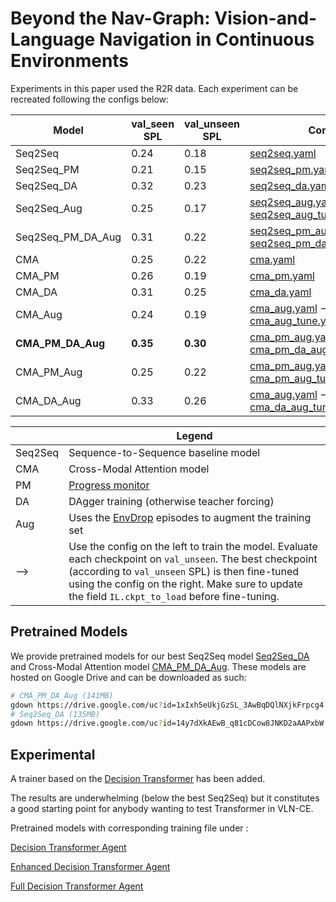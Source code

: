 # Beyond the Nav-Graph: Vision-and-Language Navigation in Continuous Environments

Experiments in this paper used the R2R data. Each experiment can be recreated following the configs below:

| Model             | val_seen SPL | val_unseen SPL | Config |
|-------------------|--------------|----------------|--------|
| Seq2Seq           | 0.24         | 0.18           | [seq2seq.yaml](seq2seq.yaml) |
| Seq2Seq_PM        | 0.21         | 0.15           | [seq2seq_pm.yaml](seq2seq_pm.yaml) |
| Seq2Seq_DA        | 0.32         | 0.23           | [seq2seq_da.yaml](seq2seq_da.yaml) |
| Seq2Seq_Aug       | 0.25         | 0.17           | [seq2seq_aug.yaml](seq2seq_aug.yaml)  ⟶ [seq2seq_aug_tune.yaml](seq2seq_aug_tune.yaml) |
| Seq2Seq_PM_DA_Aug | 0.31         | 0.22           | [seq2seq_pm_aug.yaml](seq2seq_pm_aug.yaml)  ⟶ [seq2seq_pm_da_aug_tune.yaml](seq2seq_pm_da_aug_tune.yaml) |
| CMA               | 0.25         | 0.22           | [cma.yaml](cma.yaml) |
| CMA_PM            | 0.26         | 0.19           | [cma_pm.yaml](cma_pm.yaml) |
| CMA_DA            | 0.31         | 0.25           | [cma_da.yaml](cma_da.yaml) |
| CMA_Aug           | 0.24         | 0.19           | [cma_aug.yaml](cma_aug.yaml)  ⟶ [cma_aug_tune.yaml](cma_aug_tune.yaml) |
| **CMA_PM_DA_Aug** | **0.35**     | **0.30**       | [cma_pm_aug.yaml](cma_pm_aug.yaml)  ⟶ [cma_pm_da_aug_tune.yaml](cma_pm_da_aug_tune.yaml) |
| CMA_PM_Aug        | 0.25         | 0.22           | [cma_pm_aug.yaml](cma_pm_aug.yaml)  ⟶ [cma_pm_aug_tune.yaml](cma_pm_aug_tune.yaml) |
| CMA_DA_Aug        | 0.33         | 0.26           | [cma_aug.yaml](cma_aug.yaml)  ⟶ [cma_da_aug_tune.yaml](cma_da_aug_tune.yaml) |

|         |  Legend                                                                                          |
|---------|--------------------------------------------------------------------------------------------------|
| Seq2Seq | Sequence-to-Sequence baseline model                                                              |
| CMA     | Cross-Modal Attention model                                                                      |
| PM      | [Progress monitor](https://github.com/chihyaoma/selfmonitoring-agent)                            |
| DA      | DAgger training (otherwise teacher forcing)                                                      |
| Aug     | Uses the [EnvDrop](https://github.com/airsplay/R2R-EnvDrop) episodes to augment the training set |
| ⟶       | Use the config on the left to train the model. Evaluate each checkpoint on `val_unseen`. The best checkpoint (according to `val_unseen` SPL) is then fine-tuned using the config on the right. Make sure to update the field `IL.ckpt_to_load` before fine-tuning. |

## Pretrained Models

We provide pretrained models for our best Seq2Seq model [Seq2Seq_DA](https://drive.google.com/open?id=14y7dXkAEwB_q81cDCow8JNKD2aAAPxbW) and Cross-Modal Attention model [CMA_PM_DA_Aug](https://drive.google.com/open?id=1xIxh5eUkjGzSL_3AwBqDQlNXjkFrpcg4). These models are hosted on Google Drive and can be downloaded as such:

```bash
# CMA_PM_DA_Aug (141MB)
gdown https://drive.google.com/uc?id=1xIxh5eUkjGzSL_3AwBqDQlNXjkFrpcg4
# Seq2Seq_DA (135MB)
gdown https://drive.google.com/uc?id=14y7dXkAEwB_q81cDCow8JNKD2aAAPxbW
```


## Experimental

A trainer based on the [Decision Transformer](https://arxiv.org/abs/2106.01345) has been added.

The results are underwhelming (below the best Seq2Seq) but it constitutes a good starting point for
anybody wanting to test Transformer in VLN-CE.

Pretrained models with corresponding training file under :


[Decision Transformer Agent](https://drive.google.com/file/d/1-E1l5g7DM36m3HYx8b4b4CNBC8d-OS83/view?usp=sharing)

[Enhanced Decision Transformer Agent](https://drive.google.com/file/d/1b2hpkHpiZIc2CBsaLzZWCa7qurfKDDsu/view?usp=sharing)

[Full Decision Transformer Agent](https://drive.google.com/file/d/1rS2_yo9_z35zzaHW4CtByorZ-jpDpht_/view?usp=sharing)

